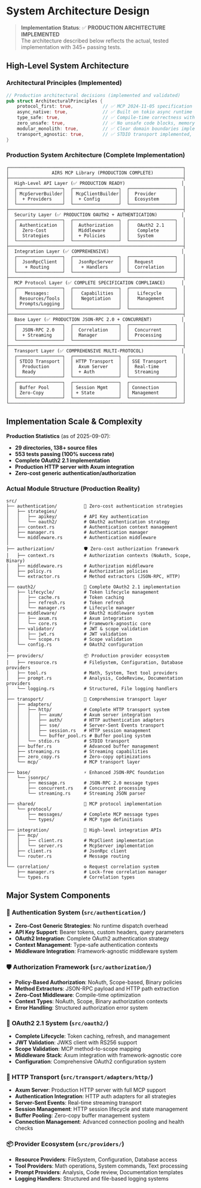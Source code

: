 # System Architecture Design

> **Implementation Status**: ✅ **PRODUCTION ARCHITECTURE IMPLEMENTED**  
> The architecture described below reflects the actual, tested implementation with 345+ passing tests.

## High-Level System Architecture

### Architectural Principles (Implemented)

```rust
// Production architectural decisions (implemented and validated)
pub struct ArchitecturalPrinciples {
    protocol_first: true,           // ✅ MCP 2024-11-05 specification compliance achieved
    async_native: true,             // ✅ Built on tokio async runtime with 8.5+ GiB/s performance
    type_safe: true,                // ✅ Compile-time correctness with comprehensive trait system
    zero_unsafe: true,              // ✅ No unsafe code blocks, memory safety guaranteed
    modular_monolith: true,         // ✅ Clear domain boundaries implemented
    transport_agnostic: true,       // ✅ STDIO transport implemented, HTTP transport ready
}
```

### Production System Architecture (Complete Implementation)

```
┌─────────────────────────────────────────────────────────────────┐
│                AIRS MCP Library (PRODUCTION COMPLETE)           │
├─────────────────────────────────────────────────────────────────┤
│  High-Level API Layer (✅ PRODUCTION READY)                     │
│  ┌─────────────────┐  ┌─────────────────┐  ┌─────────────────┐  │
│  │ McpServerBuilder│  │ McpClientBuilder│  │  Provider       │  │
│  │  + Providers    │  │  + Config       │  │  Ecosystem      │  │
│  └─────────────────┘  └─────────────────┘  └─────────────────┘  │
├─────────────────────────────────────────────────────────────────┤
│  Security Layer (✅ PRODUCTION OAUTH2 + AUTHENTICATION)         │
│  ┌─────────────────┐  ┌─────────────────┐  ┌─────────────────┐  │
│  │ Authentication  │  │  Authorization  │  │   OAuth2 2.1    │  │
│  │  Zero-Cost      │  │  Middleware     │  │   Complete      │  │
│  │  Strategies     │  │  + Policies     │  │   System        │  │
│  └─────────────────┘  └─────────────────┘  └─────────────────┘  │
├─────────────────────────────────────────────────────────────────┤
│  Integration Layer (✅ COMPREHENSIVE)                           │
│  ┌─────────────────┐  ┌─────────────────┐  ┌─────────────────┐  │
│  │  JsonRpcClient  │  │  JsonRpcServer  │  │  Request        │  │
│  │   + Routing     │  │   + Handlers    │  │  Correlation    │  │
│  └─────────────────┘  └─────────────────┘  └─────────────────┘  │
├─────────────────────────────────────────────────────────────────┤
│  MCP Protocol Layer (✅ COMPLETE SPECIFICATION COMPLIANCE)      │
│  ┌─────────────────┐  ┌─────────────────┐  ┌─────────────────┐  │
│  │   Messages:     │  │   Capabilities  │  │   Lifecycle     │  │
│  │ Resources/Tools │  │   Negotiation   │  │   Management    │  │
│  │ Prompts/Logging │  │                 │  │                 │  │
│  └─────────────────┘  └─────────────────┘  └─────────────────┘  │
├─────────────────────────────────────────────────────────────────┤
│  Base Layer (✅ PRODUCTION JSON-RPC 2.0 + CONCURRENT)           │
│  ┌─────────────────┐  ┌─────────────────┐  ┌─────────────────┐  │
│  │  JSON-RPC 2.0   │  │  Correlation    │  │  Concurrent     │  │
│  │  + Streaming    │  │  Manager        │  │  Processing     │  │
│  └─────────────────┘  └─────────────────┘  └─────────────────┘  │
├─────────────────────────────────────────────────────────────────┤
│  Transport Layer (✅ COMPREHENSIVE MULTI-PROTOCOL)              │
│  ┌─────────────────┐  ┌─────────────────┐  ┌─────────────────┐  │
│  │ STDIO Transport │  │ HTTP Transport  │  │ SSE Transport   │  │
│  │  Production     │  │  Axum Server    │  │  Real-time      │  │
│  │  Ready          │  │  + Auth         │  │  Streaming      │  │
│  └─────────────────┘  └─────────────────┘  └─────────────────┘  │
│  ┌─────────────────┐  ┌─────────────────┐  ┌─────────────────┐  │
│  │ Buffer Pool     │  │ Session Mgmt    │  │ Connection      │  │
│  │ Zero-Copy       │  │ + State         │  │ Management      │  │
│  └─────────────────┘  └─────────────────┘  └─────────────────┘  │
└─────────────────────────────────────────────────────────────────┘
```

## Implementation Scale & Complexity

**Production Statistics** (as of 2025-09-07):
- **29 directories, 138+ source files**
- **553 tests passing (100% success rate)**  
- **Complete OAuth2 2.1 implementation**
- **Production HTTP server with Axum integration**
- **Zero-cost generic authentication/authorization**

### Actual Module Structure (Production Reality)

```
src/
├── authentication/          🔐 Zero-cost authentication strategies
│   ├── strategies/
│   │   ├── apikey/          # API Key authentication
│   │   └── oauth2/          # OAuth2 authentication strategy
│   ├── context.rs           # Authentication context management
│   ├── manager.rs           # Authentication manager
│   └── middleware.rs        # Authentication middleware
│
├── authorization/           🛡️ Zero-cost authorization framework
│   ├── context.rs           # Authorization contexts (NoAuth, Scope, Binary)
│   ├── middleware.rs        # Authorization middleware
│   ├── policy.rs            # Authorization policies
│   └── extractor.rs         # Method extractors (JSON-RPC, HTTP)
│
├── oauth2/                  🎯 Complete OAuth2 2.1 implementation
│   ├── lifecycle/           # Token lifecycle management
│   │   ├── cache.rs         # Token caching
│   │   ├── refresh.rs       # Token refresh
│   │   └── manager.rs       # Lifecycle manager
│   ├── middleware/          # OAuth2 middleware system
│   │   ├── axum.rs          # Axum integration
│   │   └── core.rs          # Framework-agnostic core
│   ├── validator/           # JWT & scope validation
│   │   ├── jwt.rs           # JWT validation
│   │   └── scope.rs         # Scope validation
│   └── config.rs            # OAuth2 configuration
│
├── providers/               📦 Production provider ecosystem
│   ├── resource.rs          # FileSystem, Configuration, Database providers
│   ├── tool.rs              # Math, System, Text tool providers
│   ├── prompt.rs            # Analysis, CodeReview, Documentation providers
│   └── logging.rs           # Structured, File logging handlers
│
├── transport/               🚀 Comprehensive transport layer
│   ├── adapters/
│   │   ├── http/            # Complete HTTP transport system
│   │   │   ├── axum/        # Axum server integration
│   │   │   ├── auth/        # HTTP authentication adapters
│   │   │   ├── sse/         # Server-Sent Events transport
│   │   │   ├── session.rs   # HTTP session management
│   │   │   └── buffer_pool.rs # Buffer pooling system
│   │   └── stdio.rs         # STDIO transport
│   ├── buffer.rs            # Advanced buffer management
│   ├── streaming.rs         # Streaming capabilities
│   ├── zero_copy.rs         # Zero-copy optimizations
│   └── mcp/                 # MCP transport layer
│
├── base/                    ⚡ Enhanced JSON-RPC foundation
│   └── jsonrpc/
│       ├── message.rs       # JSON-RPC 2.0 message types
│       ├── concurrent.rs    # Concurrent processing
│       └── streaming.rs     # Streaming JSON parser
│
├── shared/                  🔗 MCP protocol implementation
│   └── protocol/
│       ├── messages/        # Complete MCP message types
│       └── types/           # MCP type definitions
│
├── integration/             🔌 High-level integration APIs
│   ├── mcp/
│   │   ├── client.rs        # McpClient implementation
│   │   └── server.rs        # McpServer implementation
│   ├── client.rs            # JsonRpc client
│   └── router.rs            # Message routing
│
└── correlation/             ⚙️ Request correlation system
    ├── manager.rs           # Lock-free correlation manager
    └── types.rs             # Correlation types
```

## Major System Components

### 🔐 **Authentication System** (`src/authentication/`)
- **Zero-Cost Generic Strategies**: No runtime dispatch overhead
- **API Key Support**: Bearer tokens, custom headers, query parameters  
- **OAuth2 Integration**: Complete OAuth2 authentication strategy
- **Context Management**: Type-safe authentication contexts
- **Middleware Integration**: Framework-agnostic middleware system

### 🛡️ **Authorization Framework** (`src/authorization/`)
- **Policy-Based Authorization**: NoAuth, Scope-based, Binary policies
- **Method Extractors**: JSON-RPC payload and HTTP path extraction
- **Zero-Cost Middleware**: Compile-time optimization
- **Context Types**: NoAuth, Scope, Binary authorization contexts
- **Error Handling**: Structured authorization error system

### 🎯 **OAuth2 2.1 System** (`src/oauth2/`)
- **Complete Lifecycle**: Token caching, refresh, and management
- **JWT Validation**: JWKS client with RS256 support
- **Scope Validation**: MCP method-to-scope mapping
- **Middleware Stack**: Axum integration with framework-agnostic core
- **Configuration**: Comprehensive OAuth2 configuration system

### 🚀 **HTTP Transport** (`src/transport/adapters/http/`)
- **Axum Server**: Production HTTP server with full MCP support
- **Authentication Integration**: HTTP auth adapters for all strategies
- **Server-Sent Events**: Real-time streaming transport
- **Session Management**: HTTP session lifecycle and state management
- **Buffer Pooling**: Zero-copy buffer management system
- **Connection Management**: Advanced connection pooling and health checks

### 📦 **Provider Ecosystem** (`src/providers/`)
- **Resource Providers**: FileSystem, Configuration, Database access
- **Tool Providers**: Math operations, System commands, Text processing
- **Prompt Providers**: Analysis, Code review, Documentation templates
- **Logging Handlers**: Structured and file-based logging systems
